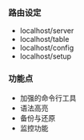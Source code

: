 
### 路由设定

- localhost/server
- localhost/table
- localhost/config
- localhost/setup


### 功能点

- 加强的命令行工具
- 语法高亮
- 备份与还原
- 监控功能

